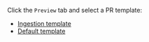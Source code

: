 Click the `Preview` tab and select a PR template:

- [Ingestion template](?template=ingestion-pr-template.md)
- [Default template](?template=default-pr-template.md)